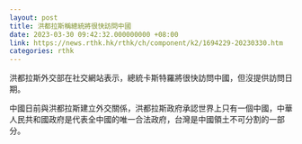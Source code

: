 ```yaml
---
layout: post
title: 洪都拉斯稱總統將很快訪問中國
date: 2023-03-30 09:42:32.000000000 +08:00
link: https://news.rthk.hk/rthk/ch/component/k2/1694229-20230330.htm
categories: rthk
---
```


洪都拉斯外交部在社交網站表示，總統卡斯特羅將很快訪問中國，但沒提供訪問日期。

中國日前與洪都拉斯建立外交關係，洪都拉斯政府承認世界上只有一個中國，中華人民共和國政府是代表全中國的唯一合法政府，台灣是中國領土不可分割的一部分。

